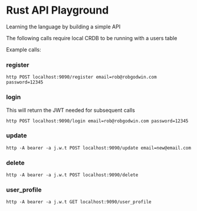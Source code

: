 # Rust API Playground

Learning the language by building a simple API

The following calls require local CRDB to be running with a users table

Example calls:

### register

```shell
http POST localhost:9090/register email=rob@robgodwin.com password=12345
```

### login
 This will return the JWT needed for subsequent calls
```shell
http POST localhost:9090/login email=rob@robgodwin.com password=12345
```

### update

```shell
http -A bearer -a j.w.t POST localhost:9090/update email=new@email.com
```

### delete

```shell
http -A bearer -a j.w.t POST localhost:9090/delete
```

### user_profile

```shell
http -A bearer -a j.w.t GET localhost:9090/user_profile
```